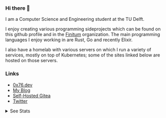 ### Hi there 👋
I am a Computer Science and Engineering student at the TU Delft.

I enjoy creating various programming sideprojects which can be found on this github profile and in the [Finitum](/finitum) organization.
The main programming languages I enjoy working in are Rust, Go and recently Elixir. 

I also have a homelab with various servers on which I run a variety of services, mostly on top of Kubernetes; some of the sites linked below are hosted on those servers.

### Links
* [0x76.dev](https://0x76.dev)
* [My Blog](https://blog.xirion.net)
* [Self-Hosted Gitea](https://git.xirion.net)
* [Twitter](https://twitter.com/0x76_)
<!-- * [Wooloo!](https://wooloofan.club) -->

<details>
  <summary>See Stats</summary>
  
  ![Git Stats](https://github-readme-stats.vercel.app/api?username=NULLx76&count_private=true)
  
  ![Language Stats](https://github-readme-stats.vercel.app/api/top-langs/?username=NULLx76)
</details
